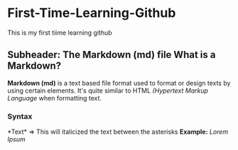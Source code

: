 # First-Time-Learning-Github 
This is my first tiime learning github

## Subheader: The Markdown (md) file What is a Markdown? 
**Markdown (md)** is a text based file format used to format or design texts by using certain elements. It's quite similar to HTML *(Hypertext Markup Language* when formatting text. 

### Syntax 
\*Text\* => This will italicized the text between the asterisks 
**Example:** *Lorem Ipsum*